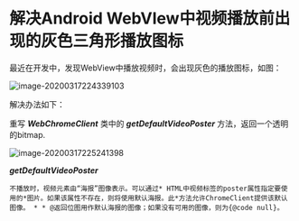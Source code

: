 # 解决Android WebVIew中视频播放前出现的灰色三角形播放图标

最近在开发中，发现WebView中播放视频时，会出现灰色的播放图标，如图：

![image-20200317224339103](https://tva1.sinaimg.cn/large/00831rSTly1gcxb2y10hbj30qa0f4dhy.jpg)



解决办法如下：

重写 ***WebChromeClient*** 类中的	***getDefaultVideoPoster*** 方法，返回一个透明的bitmap.

![image-20200317225241398](https://tva1.sinaimg.cn/large/00831rSTly1gcxbcc432kj312s0ge76z.jpg)



***getDefaultVideoPoster***

```
不播放时，视频元素由“海报”图像表示。可以通过* HTML中视频标签的poster属性指定要使用的*图片。如果该属性不存在，则将使用默认海报。此*方法允许ChromeClient提供该默认图像。 * * @返回位图用作默认海报的图像；如果没有可用的图像，则为{@code null}。
```

